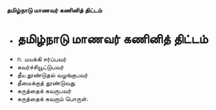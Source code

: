 **தமிழ்நாடு மாணவர் கணினித் திட்டம்**
- # தமிழ்நாடு மாணவர் கணினித் திட்டம்
- n. மயக்கி ஈர்ப்பவர்
- கவர்ச்சியூட்டுபவர்
- தீய தூண்டுதல் வழங்குபவர்
- தீமைக்குத் தூண்டுவது
- கருத்தைக் கவருபவர்
- கருத்தைக் கவரும் பொருள்.


